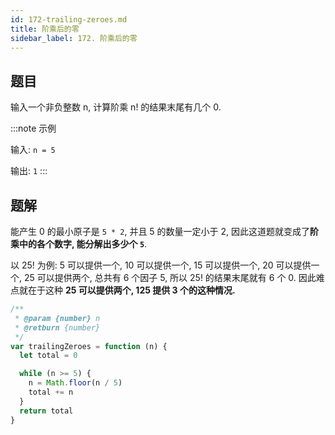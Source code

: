 ```yaml
---
id: 172-trailing-zeroes.md
title: 阶乘后的零
sidebar_label: 172. 阶乘后的零
---
```


## 题目

输入一个非负整数 n, 计算阶乘 n! 的结果末尾有几个 0.

:::note 示例

输入: `n = 5`

输出: `1`
:::

## 题解

能产生 0 的最小原子是 `5 * 2`, 并且 5 的数量一定小于 2, 因此这道题就变成了**阶乘中的各个数字, 能分解出多少个 `5`**.

以 25! 为例: 5 可以提供一个, 10 可以提供一个, 15 可以提供一个, 20 可以提供一个, 25 可以提供两个, 总共有 6 个因子 5, 所以 25! 的结果末尾就有 6 个 0. 因此难点就在于这种 **25 可以提供两个, 125 提供 3 个的这种情况.**

```js
/**
 * @param {number} n
 * @retburn {number}
 */
var trailingZeroes = function (n) {
  let total = 0

  while (n >= 5) {
    n = Math.floor(n / 5)
    total += n
  }
  return total
}
```
